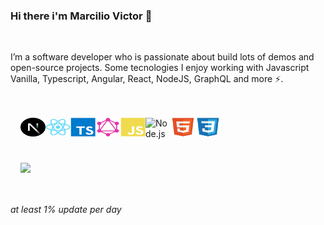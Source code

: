 ### Hi there i'm Marcilio Victor 👋
</br>

I’m a software developer who is passionate about build lots of demos and open-source projects.
Some tecnologies I enjoy working with Javascript Vanilla, Typescript, Angular, React, NodeJS, GraphQL and more ⚡.


<div style="padding: 16px; margin-top: 15px;">
<br>  
  <div style="display: flex; flex-direction: row;">
    <img align="center" alt="italobarrosme-NEXTJS" height="30" width="40" src="https://raw.githubusercontent.com/devicons/devicon/master/icons/nextjs/nextjs-original.svg"/>
    <img align="center" alt="italobarrosme-React" height="30" width="40" src="https://raw.githubusercontent.com/devicons/devicon/master/icons/react/react-original.svg"/>
    <img align="center" alt="italobarrosme-Ts" height="30" width="40" src="https://raw.githubusercontent.com/devicons/devicon/master/icons/typescript/typescript-plain.svg"/>
    <img align="center" alt="italobarrosme-Graphql" height="30" width="40" src="https://raw.githubusercontent.com/devicons/devicon/master/icons/graphql/graphql-plain.svg"/>
    <img align="center" alt="italobarrosme-Js" height="30" width="40" src="https://raw.githubusercontent.com/devicons/devicon/master/icons/javascript/javascript-plain.svg"/>
    <img align="center" alt="Node.js" height="40" width="40" src="https://upload.wikimedia.org/wikipedia/commons/d/d9/Node.js_logo.svg"/>
    <img align="center" alt="italobarrosme-HTML" height="30" width="40" src="https://raw.githubusercontent.com/devicons/devicon/master/icons/html5/html5-original.svg"/>
    <img align="center" alt="italobarrosme-CSS" height="30" width="40" src="https://raw.githubusercontent.com/devicons/devicon/master/icons/css3/css3-original.svg"/>
  </div>
  <br>
  <div style="margin-top:15px;">
    <a href="https://github.com/contentMvds">
      <img height="180em" src="https://github-readme-stats.vercel.app/api/top-langs/?username=contentMvds&layout=compact&langs_count=6&theme=jolly"/>
    </a>
  </div>
<br>
</div>

  *_at least 1% update per day_*


<!--
**contentMvds/contentMvds** is a ✨ _special_ ✨ repository because its `README.md` (this file) appears on your GitHub profile.

Here are some ideas to get you started:

- 🔭 I’m currently working on ...
- 🌱 I’m currently learning ...
- 👯 I’m looking to collaborate on ...
- 🤔 I’m looking for help with ...
- 💬 Ask me about ...
- 📫 How to reach me: ...
- 😄 Pronouns: ...
- ⚡ Fun fact: ...
-->
